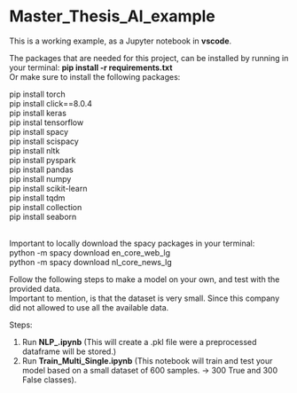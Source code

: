 # Master_Thesis_AI_example  <br />
This is a working example, as a Jupyter notebook in **vscode**. <br />

The packages that are needed for this project, can be installed by running in your terminal: **pip install -r requirements.txt** <br />
Or make sure to install the following packages:  <br />

pip install torch             <br />
pip install click==8.0.4      <br />
pip install keras             <br />
pip instal tensorflow         <br />
pip install spacy             <br />
pip install scispacy          <br />
pip install nltk              <br />
pip install pyspark           <br />
pip install pandas            <br />
pip install numpy             <br />
pip install scikit-learn      <br />
pip install tqdm              <br />
pip install collection        <br />
pip install seaborn           <br />
  
<br />
Important to locally download the spacy packages in your terminal: <br />
python -m spacy download en_core_web_lg           <br />
python -m spacy download nl_core_news_lg          <br />

Follow the following steps to make a model on your own, and test with the provided data.  <br />
Important to mention, is that the dataset is very small. Since this company did not allowed to use all the available data.  <br />

Steps:  <br />
1. Run **NLP_.ipynb** (This will create a .pkl file were a preprocessed dataframe will be stored.)  <br />
2. Run **Train_Multi_Single.ipynb** (This notebook will train and test your model based on a small dataset of 600 samples. -> 300 True and 300 False classes).  <br />


